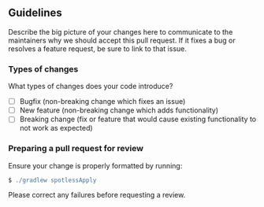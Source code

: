 ## Guidelines
Describe the big picture of your changes here to communicate to the maintainers why we should accept this pull request. If it fixes a bug or resolves a feature request, be sure to link to that issue.

### Types of changes
What types of changes does your code introduce?
- [ ] Bugfix (non-breaking change which fixes an issue)
- [ ] New feature (non-breaking change which adds functionality)
- [ ] Breaking change (fix or feature that would cause existing functionality to not work as expected)

### Preparing a pull request for review
Ensure your change is properly formatted by running:

```gradle
$ ./gradlew spotlessApply
```

Please correct any failures before requesting a review.